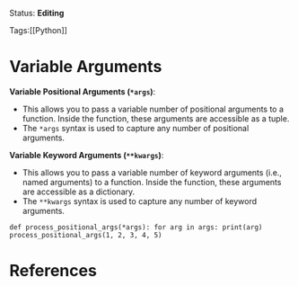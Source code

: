 Status: **Editing**

Tags:[[Python]]

# Variable Arguments

**Variable Positional Arguments (`*args`)**:

- This allows you to pass a variable number of positional arguments to a function. Inside the function, these arguments are accessible as a tuple.
- The `*args` syntax is used to capture any number of positional arguments.


**Variable Keyword Arguments (`**kwargs`)**:

- This allows you to pass a variable number of keyword arguments (i.e., named arguments) to a function. Inside the function, these arguments are accessible as a dictionary.
- The `**kwargs` syntax is used to capture any number of keyword arguments.

```
def process_positional_args(*args): for arg in args: print(arg) process_positional_args(1, 2, 3, 4, 5)

```
# References